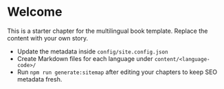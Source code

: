 # Welcome

This is a starter chapter for the multilingual book template. Replace the content with your own story.

- Update the metadata inside `config/site.config.json`
- Create Markdown files for each language under `content/<language-code>/`
- Run `npm run generate:sitemap` after editing your chapters to keep SEO metadata fresh.

